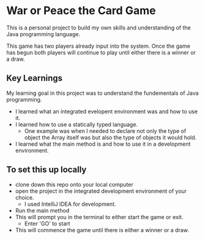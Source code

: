 # War or Peace the Card Game

This is a personal project to build my own skills and understanding of the Java programming language. 

This game has two players already input into the system. Once the game has begun both players will continue to play until either there is a winner or a draw.

## Key Learnings
My learning goal in this project was to understand the fundementals of Java programming. 
  * I learned what an integrated evelopent environment was and how to use it.
  * I learned how to use a statically typed language.
    * One example was when I needed to declare not only the type of object the Array itself was but also the type of objects it would hold. 
  * I learned what the main method is and how to use it in a development environment. 

## To set this up locally

* clone down this repo onto your local computer
* open the project in the integrated development environment of your choice.  
  * I used IntelliJ IDEA for development.
* Run the main method
* This will prompt you in the terminal to either start the game or exit. 
  * Enter 'GO' to start
* This will commence the game until there is either a winner or a draw. 

